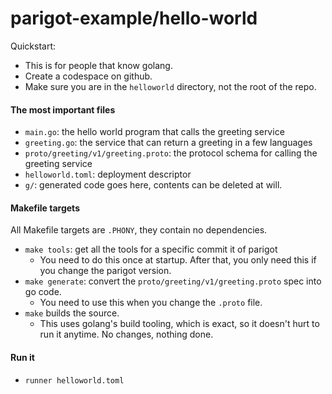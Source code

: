 # parigot-example/hello-world

Quickstart:

* This is for people that know golang.
* Create a codespace on github.
* Make sure you are in the `helloworld` directory, not the root of the repo.

#### The most important files
* `main.go`: the hello world program that calls the greeting service
* `greeting.go`: the service that can return a greeting in a few languages
* `proto/greeting/v1/greeting.proto`: the protocol schema for calling the greeting service
* `helloworld.toml`: deployment descriptor
* `g/`: generated code goes here, contents can be deleted at will.

#### Makefile targets
All Makefile targets are `.PHONY`, they contain no dependencies.
* `make tools`: get all the tools for a specific commit it of parigot
    * You need to do this once at startup. After that, you only need this if you change the parigot version.
* `make generate`: convert the `proto/greeting/v1/greeting.proto` spec into go code.
    * You need to use this when you change the `.proto` file.
* `make` builds the source.
    * This uses golang's build tooling, which is exact, so it doesn't hurt to run it anytime.  No changes, nothing done.

#### Run it
* `runner helloworld.toml`




